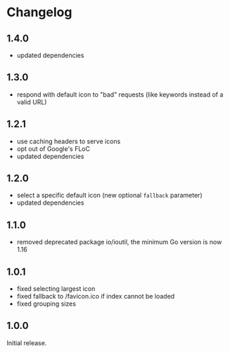# Changelog

## 1.4.0

* updated dependencies

## 1.3.0

* respond with default icon to "bad" requests (like keywords instead of a valid URL)

## 1.2.1

* use caching headers to serve icons
* opt out of Google's FLoC
* updated dependencies

## 1.2.0

* select a specific default icon (new optional `fallback` parameter)
* updated dependencies

## 1.1.0

* removed deprecated package io/ioutil, the minimum Go version is now 1.16

## 1.0.1

* fixed selecting largest icon
* fixed fallback to /favicon.ico if index cannot be loaded
* fixed grouping sizes

## 1.0.0

Initial release.
